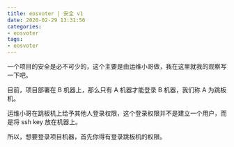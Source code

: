 ```yaml
---
title: eosvoter | 安全 v1 
date: 2020-02-29 13:31:56
categories:
- eosvoter
tags:
- eosvoter
---
```

一个项目的安全是必不可少的，这个主要是由运维小哥做，我在这里就我的观察写一下吧。

<!-- more -->

目前，项目部署在 B 机器上，那么只有 A 机器才能登录 B 机器，我们称 A 为跳板机。

运维小哥在跳板机上给予其他人登录权限，这个登录权限并不是建立一个用户，而是将 ssh key 放在机器上。

所以，想要登录项目机器，首先你得有登录跳板机的权限。

